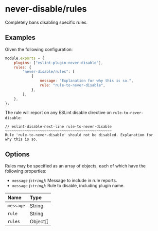 # never-disable/rules

<!-- end auto-generated rule header -->

Completely bans disabling specific rules.

## Examples

Given the following configuration:

```js
module.exports = {
	plugins: ["eslint-plugin-never-disable"],
	rules: {
		"never-disable/rules": [
			{
				message: "Explanation for why this is so.",
				rule: "rule-to-never-disable",
			},
		],
	},
};
```

The rule will report on any ESLint disable directive on `rule-to-never-disable`:

```plaintext
// eslint-disable-next-line rule-to-never-disable
~~~~~~~~~~~~~~~~~~~~~~~~~~~~~~~~~~~~~~~~~~~~~~~~~
Rule 'rule-to-never-disable' should not be disabled. Explanation for why this is so.
```

## Options

Rules may be specified as an array of objects, each of which have the following properties:

- `message` _(`string`)_: Message to include in rule reports.
- `message` _(`string`)_: Rule to disable, including plugin name.

<!-- begin auto-generated rule options list -->

| Name      | Type     |
| :-------- | :------- |
| `message` | String   |
| `rule`    | String   |
| `rules`   | Object[] |

<!-- end auto-generated rule options list -->
